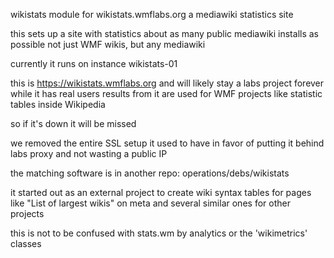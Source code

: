 wikistats module for wikistats.wmflabs.org
a mediawiki statistics site

this sets up a site with statistics about
as many public mediawiki installs as possible
not just WMF wikis, but any mediawiki

currently it runs on instance wikistats-01

this is https://wikistats.wmflabs.org and will likely
stay a labs project forever while it has real users
results from it are used for WMF projects like
statistic tables inside Wikipedia

so if it's down it will be missed

we removed the entire SSL setup it used to have in
favor of putting it behind labs proxy and not wasting
a public IP

the matching software is in another repo:
operations/debs/wikistats

it started out as an external project to create
wiki syntax tables for pages like "List of largest wikis"
on meta and several similar ones for other projects

this is not to be confused with stats.wm by analytics
or the 'wikimetrics' classes

